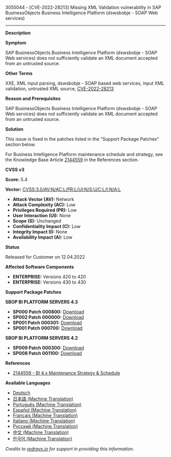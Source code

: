 3055044 - [CVE-2022-28213] Missing XML Validation vulnerability in SAP BusinessObjects Business Intelligence Platform (dswsbobje - SOAP Web services)

---

**Description**

**Symptom**

SAP BusinessObjects Business Intelligence Platform (dswsbobje - SOAP Web services) does not sufficiently validate an XML document accepted from an untrusted source.

**Other Terms**

XXE, XML input parsing, dswsbobje - SOAP based web services, input XML validation, untrusted XML source, [CVE-2022-28213](https://cve.mitre.org/cgi-bin/cvename.cgi?name=CVE-2022-28213)

**Reason and Prerequisites**

SAP BusinessObjects Business Intelligence Platform (dswsbobje - SOAP Web services) does not sufficiently validate an XML document accepted from an untrusted source.

**Solution**

This issue is fixed in the patches listed in the "Support Package Patches" section below.

For Business Intelligence Platform maintenance schedule and strategy, see the Knowledge Base Article [2144559](https://me.sap.com/notes/2144559) in the References section.

**CVSS v3**

**Score:** 5.4

**Vector:** [CVSS:3.0/AV:N/AC:L/PR:L/UI:N/S:U/C:L/I:N/A:L](https://www.first.org/cvss/calculator/3.0#CVSS:3.0/AV:N/AC:L/PR:L/UI:N/S:U/C:L/I:N/A:L)

- **Attack Vector (AV):** Network
- **Attack Complexity (AC):** Low
- **Privileges Required (PR):** Low
- **User Interaction (UI):** None
- **Scope (S):** Unchanged
- **Confidentiality Impact (C):** Low
- **Integrity Impact (I):** None
- **Availability Impact (A):** Low

**Status**

Released for Customer on 12.04.2022

**Affected Software Components**

- **ENTERPRISE:** Versions 420 to 420
- **ENTERPRISE:** Versions 430 to 430

**Support Package Patches**

**SBOP BI PLATFORM SERVERS 4.3**
- **SP000 Patch 000800:** [Download](https://me.sap.com/softwarecenter/template/products/_APP=00200682500000001943&_EVENT=DISPHIER&HEADER=Y&FUNCTIONBAR=N&EVENT=TREE&NE=NAVIGATE&ENR=73555000100200006622&V=MAINT)
- **SP002 Patch 000000:** [Download](https://me.sap.com/softwarecenter/template/products/_APP=00200682500000001943&_EVENT=DISPHIER&HEADER=Y&FUNCTIONBAR=N&EVENT=TREE&NE=NAVIGATE&ENR=73555000100200006622&V=MAINT)
- **SP001 Patch 000301:** [Download](https://me.sap.com/softwarecenter/template/products/_APP=00200682500000001943&_EVENT=DISPHIER&HEADER=Y&FUNCTIONBAR=N&EVENT=TREE&NE=NAVIGATE&ENR=73555000100200006622&V=MAINT)
- **SP001 Patch 000700:** [Download](https://me.sap.com/softwarecenter/template/products/_APP=00200682500000001943&_EVENT=DISPHIER&HEADER=Y&FUNCTIONBAR=N&EVENT=TREE&NE=NAVIGATE&ENR=73555000100200006622&V=MAINT)

**SBOP BI PLATFORM SERVERS 4.2**
- **SP009 Patch 000300:** [Download](https://me.sap.com/softwarecenter/template/products/_APP=00200682500000001943&_EVENT=DISPHIER&HEADER=Y&FUNCTIONBAR=N&EVENT=TREE&NE=NAVIGATE&ENR=73555000100200001041&V=MAINT)
- **SP008 Patch 001100:** [Download](https://me.sap.com/softwarecenter/template/products/_APP=00200682500000001943&_EVENT=DISPHIER&HEADER=Y&FUNCTIONBAR=N&EVENT=TREE&NE=NAVIGATE&ENR=73555000100200001041&V=MAINT)

**References**

- [2144559 - BI 4.x Maintenance Strategy & Schedule](https://me.sap.com/notes/2144559)

**Available Languages**

- [Deutsch](https://me.sap.com/notes/0003055044/D)
- [日本語 (Machine Translation)](https://me.sap.com/notes/0003055044/J)
- [Português (Machine Translation)](https://me.sap.com/notes/0003055044/P)
- [Español (Machine Translation)](https://me.sap.com/notes/0003055044/S)
- [Français (Machine Translation)](https://me.sap.com/notes/0003055044/F)
- [Italiano (Machine Translation)](https://me.sap.com/notes/0003055044/I)
- [Русский (Machine Translation)](https://me.sap.com/notes/0003055044/R)
- [中文 (Machine Translation)](https://me.sap.com/notes/0003055044/1)
- [한국어 (Machine Translation)](https://me.sap.com/notes/0003055044/3)

*Credits to [redrays.io](https://redrays.io) for support in providing this information.*